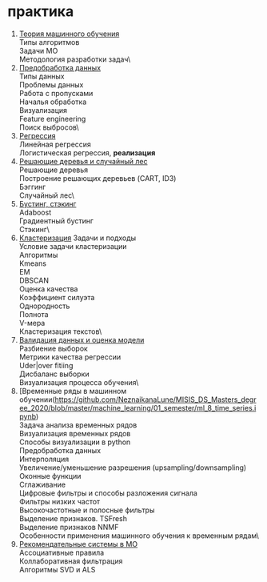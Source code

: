 # практика

1. [Теория машинного обучения](https://github.com/NeznaikanaLune/MISIS_DS_Masters_degree_2020/tree/master/machine_learning/01_semester/ml_1_ml_theory)\
   Типы алгоритмов\
   Задачи МО\
   Методология разработки задач\
2. [Предобработка данных](https://github.com/NeznaikanaLune/MISIS_DS_Masters_degree_2020/tree/master/machine_learning/01_semester/ml_2_data_preprocessing)\
   Типы данных\
   Проблемы данных\
   Работа с пропусками\
   Началья обработка\
   Визуализация\
   Feature engineering\
   Поиск выбросов\
3. [Регрессия](https://github.com/NeznaikanaLune/MISIS_DS_Masters_degree_2020/tree/master/machine_learning/01_semester/ml_3_regression)\
   Линейная регрессия\
   Логистическая регрессия, **реализация**
4. [Решающие деревья и случайный лес](https://github.com/NeznaikanaLune/MISIS_DS_Masters_degree_2020/tree/master/machine_learning/01_semester/ml_4_trees)\
   Решающие деревья\
   Построение решающих деревьев (CART, ID3)\
   Бэггинг\
   Случайный лес\
5. [Бустинг, стэкинг](https://github.com/NeznaikanaLune/MISIS_DS_Masters_degree_2020/blob/master/machine_learning/01_semester/ml_5_boosting.ipynb)\
   Adaboost\
   Градиентный бустинг\
   Стэкинг\
6. [Кластеризация](https://github.com/NeznaikanaLune/MISIS_DS_Masters_degree_2020/blob/master/machine_learning/01_semester/ml_6_clustering.ipynb)
   Задачи и подходы\
   Условие задачи кластеризации\
   Алгоритмы\
   Kmeans\
   EM\
   DBSCAN\
   Оценка качества\
   Коэффициент силуэта\
   Однородность\
   Полнота\
   V-мера\
   Кластеризация текстов\
7. [Валидация данных и оценка модели](https://github.com/NeznaikanaLune/MISIS_DS_Masters_degree_2020/blob/master/machine_learning/01_semester/ml_7_data_validation_model_assesment.ipynb)\
   Разбиение выборок\
   Метрики качества регрессии\
   Uder|over fitiing\
   Дисбаланс выборки\
   Визуализация процесса обучения\
8. [Временные ряды в машинном обучении(https://github.com/NeznaikanaLune/MISIS_DS_Masters_degree_2020/blob/master/machine_learning/01_semester/ml_8_time_series.ipynb)\
   Задача анализа временных рядов\
   Визуализация временных рядов\
   Способы визуализации в python\
   Предобработка данных\
   Интерполяция\
   Увеличение/уменьшение разрешения (upsampling/downsampling)\
   Оконные функции\
   Сглаживание\
   Цифровые фильтры и способы разложения сигнала\
   Фильтры низких частот\
   Высокочастотные и полосные фильтры\
   Выделение признаков. TSFresh\
   Выделение признаков NNMF\
   Особенности применения машинного обучения к временным рядам\
9. [Рекомендательные системы в МО](https://github.com/NeznaikanaLune/MISIS_DS_Masters_degree_2020/blob/master/machine_learning/01_semester/ml_9_recommender%20system.ipynb)\
   Ассоциативные правила\
   Коллаборативная фильтрация\
   Алгоритмы SVD и ALS
